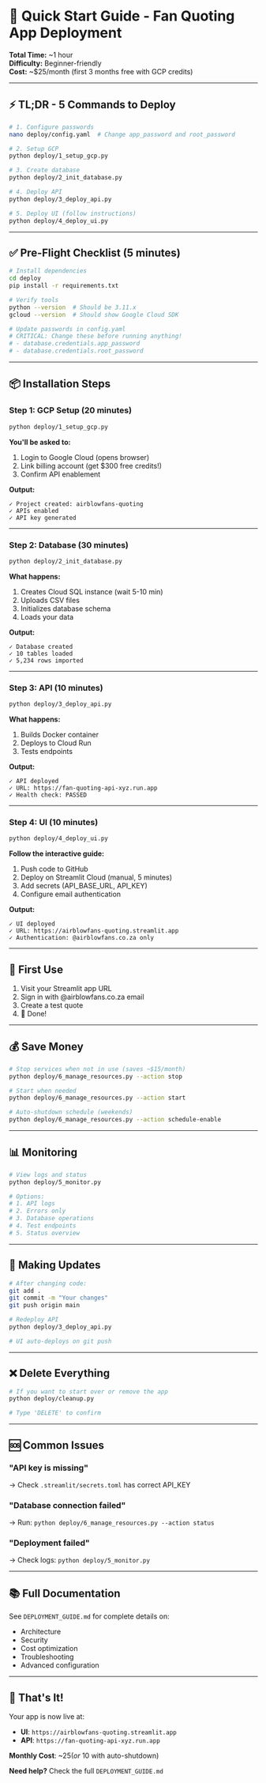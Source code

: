 # 🚀 Quick Start Guide - Fan Quoting App Deployment

**Total Time:** ~1 hour  
**Difficulty:** Beginner-friendly  
**Cost:** ~$25/month (first 3 months free with GCP credits)

---

## ⚡ TL;DR - 5 Commands to Deploy

```bash
# 1. Configure passwords
nano deploy/config.yaml  # Change app_password and root_password

# 2. Setup GCP
python deploy/1_setup_gcp.py

# 3. Create database
python deploy/2_init_database.py

# 4. Deploy API
python deploy/3_deploy_api.py

# 5. Deploy UI (follow instructions)
python deploy/4_deploy_ui.py
```

---

## ✅ Pre-Flight Checklist (5 minutes)

```bash
# Install dependencies
cd deploy
pip install -r requirements.txt

# Verify tools
python --version  # Should be 3.11.x
gcloud --version  # Should show Google Cloud SDK

# Update passwords in config.yaml
# CRITICAL: Change these before running anything!
# - database.credentials.app_password
# - database.credentials.root_password
```

---

## 📦 Installation Steps

### Step 1: GCP Setup (20 minutes)

```bash
python deploy/1_setup_gcp.py
```

**You'll be asked to:**
1. Login to Google Cloud (opens browser)
2. Link billing account (get $300 free credits!)
3. Confirm API enablement

**Output:**
```
✓ Project created: airblowfans-quoting
✓ APIs enabled
✓ API key generated
```

---

### Step 2: Database (30 minutes)

```bash
python deploy/2_init_database.py
```

**What happens:**
1. Creates Cloud SQL instance (wait 5-10 min)
2. Uploads CSV files
3. Initializes database schema
4. Loads your data

**Output:**
```
✓ Database created
✓ 10 tables loaded
✓ 5,234 rows imported
```

---

### Step 3: API (10 minutes)

```bash
python deploy/3_deploy_api.py
```

**What happens:**
1. Builds Docker container
2. Deploys to Cloud Run
3. Tests endpoints

**Output:**
```
✓ API deployed
✓ URL: https://fan-quoting-api-xyz.run.app
✓ Health check: PASSED
```

---

### Step 4: UI (10 minutes)

```bash
python deploy/4_deploy_ui.py
```

**Follow the interactive guide:**
1. Push code to GitHub
2. Deploy on Streamlit Cloud (manual, 5 minutes)
3. Add secrets (API_BASE_URL, API_KEY)
4. Configure email authentication

**Output:**
```
✓ UI deployed
✓ URL: https://airblowfans-quoting.streamlit.app
✓ Authentication: @airblowfans.co.za only
```

---

## 🎯 First Use

1. Visit your Streamlit app URL
2. Sign in with @airblowfans.co.za email
3. Create a test quote
4. 🎉 Done!

---

## 💰 Save Money

```bash
# Stop services when not in use (saves ~$15/month)
python deploy/6_manage_resources.py --action stop

# Start when needed
python deploy/6_manage_resources.py --action start

# Auto-shutdown schedule (weekends)
python deploy/6_manage_resources.py --action schedule-enable
```

---

## 📊 Monitoring

```bash
# View logs and status
python deploy/5_monitor.py

# Options:
# 1. API logs
# 2. Errors only
# 3. Database operations
# 4. Test endpoints
# 5. Status overview
```

---

## 🔄 Making Updates

```bash
# After changing code:
git add .
git commit -m "Your changes"
git push origin main

# Redeploy API
python deploy/3_deploy_api.py

# UI auto-deploys on git push
```

---

## ❌ Delete Everything

```bash
# If you want to start over or remove the app
python deploy/cleanup.py

# Type 'DELETE' to confirm
```

---

## 🆘 Common Issues

### "API key is missing"
→ Check `.streamlit/secrets.toml` has correct API_KEY

### "Database connection failed"
→ Run: `python deploy/6_manage_resources.py --action status`

### "Deployment failed"
→ Check logs: `python deploy/5_monitor.py`

---

## 📚 Full Documentation

See `DEPLOYMENT_GUIDE.md` for complete details on:
- Architecture
- Security
- Cost optimization
- Troubleshooting
- Advanced configuration

---

## 🎊 That's It!

Your app is now live at:
- **UI**: `https://airblowfans-quoting.streamlit.app`
- **API**: `https://fan-quoting-api-xyz.run.app`

**Monthly Cost**: ~$25 (or ~$10 with auto-shutdown)

**Need help?** Check the full `DEPLOYMENT_GUIDE.md`
